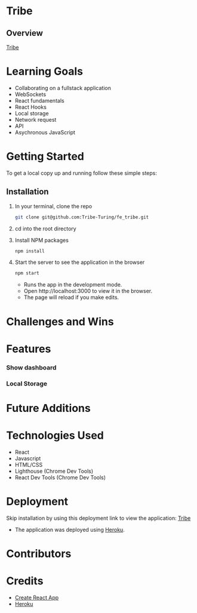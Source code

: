 # Tribe

## Overview

[Tribe](https://fe-tribe.herokuapp.com/)

# Learning Goals
- Collaborating on a fullstack application
- WebSockets
- React fundamentals
- React Hooks
- Local storage
- Network request
- API
- Asychronous JavaScript

# Getting Started
To get a local copy up and running follow these simple steps:

## Installation

1. In your terminal, clone the repo
   ```sh
   git clone git@github.com:Tribe-Turing/fe_tribe.git
   ```
2. cd into the root directory
    
3. Install NPM packages
   ```sh
   npm install
   ```
4. Start the server to see the application in the browser
   ```sh
   npm start
   ``` 
   - Runs the app in the development mode.
   - Open http://localhost:3000 to view it in the browser.
   - The page will reload if you make edits.

# Challenges and Wins

# Features

### Show dashboard

### Local Storage

# Future Additions

# Technologies Used
- React
- Javascript
- HTML/CSS
- Lighthouse (Chrome Dev Tools)
- React Dev Tools (Chrome Dev Tools)

# Deployment
Skip installation by using this deployment link to view the application: [Tribe](https://fe-tribe.herokuapp.com/)
- The application was deployed using [Heroku](https://www.heroku.com/).

# Contributors

# Credits
- [Create React App](https://create-react-app.dev/)
- [Heroku](https://www.heroku.com/)